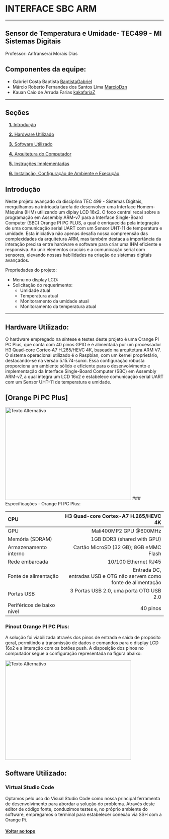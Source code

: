 <a id="top"></a>
# INTERFACE SBC ARM

* * *

## Sensor de Temperatura e Umidade- TEC499 - MI Sistemas Digitais

Professor: Anfranserai Morais Dias

## Componentes da equipe: 
- Gabriel Costa Baptista [BaptistaGabriel](https://github.com/BaptistaGabriel)
- Márcio Roberto Fernandes dos Santos Lima [MarcioDzn](https://github.com/MarcioDzn)
- Kauan Caio de Arruda Farias [kakafariaZ](https://github.com/kakafariaZ)

* * *

## Seções 

&nbsp;&nbsp;&nbsp;[**1.** Introdução](#introducao)

&nbsp;&nbsp;&nbsp;[**2.** Hardware Utilizado](#hardware_utilizado)

&nbsp;&nbsp;&nbsp;[**3.** Software Utilizado](#software_utilizado)

&nbsp;&nbsp;&nbsp;[**4.** Arquitetura do Computador](#arquitetura_computador)

&nbsp;&nbsp;&nbsp;[**5.** Instruções Implementadas](#instruções_implementadas)

&nbsp;&nbsp;&nbsp;[**6.** Instalação, Configuração de Ambiente e Execução](#instalacao_execucao)

<a id="introducao"></a>
## Introdução


Neste projeto avançado da disciplina TEC 499 - Sistemas Digitais, mergulhamos na intricada tarefa de desenvolver uma Interface Homem-Máquina (IHM) utilizando um diplay LCD 16x2. O foco central recai sobre a programação em Assembly ARM-v7 para a Interface Single-Board Computer (SBC) Orange PI PC PLUS, a qual é enriquecida pela integração de uma comunicação serial UART com um Sensor UHT-11 de temperatura e umidade. Esta iniciativa não apenas desafia nossa compreensão das complexidades da arquitetura ARM, mas também destaca a importância da interação precisa entre hardware e software para criar uma IHM eficiente e responsiva. Ao unir elementos cruciais e a comunicação serial com sensores, elevando nossas habilidades na criação de sistemas digitais avançados.

Propriedades do projeto:
  - Menu no display LCD:
  - Solicitação do requerimento:
    - Umidade atual
    - Temperatura atual
    - Monitoramento da umidade atual
    - Monitoramento da temperatura atual

* * *
<a id="hardware_utilizado"></a>
## Hardware Utilizado:
O hardware empregado na síntese e testes deste projeto é uma Orange PI PC Plus, que conta com 40 pinos GPIO e é alimentada por um processador H3 Quad-core Cortex-A7 H.265/HEVC 4K, baseado na arquitetura ARM V7. O sistema operacional utilizado é o Raspbian, com um kernel proprietário, destacando-se na versão 5.15.74-sunxi. Essa configuração robusta proporciona um ambiente sólido e eficiente para o desenvolvimento e implementação da Interface Single-Board Computer (SBC) em Assembly ARM-v7, a qual integra um LCD 16x2 e estabelece comunicação serial UART com um Sensor UHT-11 de temperatura e umidade.
## [Orange Pi PC Plus]
<img src="http://www.orangepi.org/img/img4/banner-PC-PLUS.jpg" alt="Texto Alternativo" width="400" height="295,2">
<!-- ![Orange PI PC Plus](http://www.orangepi.org/img/img4/banner-PC-PLUS.jpg) -->
### Especificações - Orange PI PC Plus:

| CPU | H3 Quad-core Cortex-A7 H.265/HEVC 4K   |
|:--- |                                   ---: |
| GPU |     Mali400MP2 GPU @600MHz             |
| Memória (SDRAM) |  1GB DDR3 (shared with GPU)|
| Armazenamento interno | Cartão MicroSD (32 GB); 8GB eMMC Flash|
| Rede embarcada | 10/100 Ethernet RJ45        |
| Fonte de alimentação | Entrada DC,<br>entradas USB e OTG não servem como fonte de alimentação | 
| Portas USB | 3 Portas USB 2.0, uma porta OTG USB 2.0 |
| Periféricos de baixo nível | 40 pinos        |

### Pinout Orange PI PC Plus:
A solução foi viabilizada através dos pinos de entrada e saída de propósito geral, permitindo a transmissão de dados e comandos para o display LCD 16x2 e a interação com os botões push. 
A disposição dos pinos no computador segue a configuração representada na figura abaixo:

<img src="http://www.orangepi.org/img/computersAndMmicrocontrollers/Pc-Plus/Rectangle%20741.png" alt="Texto Alternativo" width="400" height="316,333">
<!-- ![Disposição dos pinos Orange PI PC Plus](http://www.orangepi.org/img/computersAndMmicrocontrollers/Pc-Plus/Rectangle%20741.png) -->

<a id="software_utilizado"></a>
## Software Utilizado:
### Virtual Studio Code
Optamos pelo uso do Visual Studio Code como nossa principal ferramenta de desenvolvimento para abordar a solução do problema. Através deste editor de código fonte, conduzimos testes e, no próprio ambiente do software, empregamos o terminal para estabelecer conexão via SSH com a Orange Pi.

#### [Voltar ao topo](#top)
